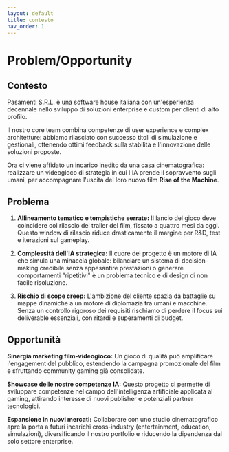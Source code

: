 ```yaml
---
layout: default
title: contesto
nav_order: 1
---
```



# Problem/Opportunity

## Contesto

Pasamenti S.R.L. è una software house italiana con un'esperienza decennale nello sviluppo di soluzioni enterprise e
custom per clienti di alto profilo.

Il nostro core team combina competenze di user experience e complex architetture: abbiamo rilasciato con successo
titoli di simulazione e gestionali, ottenendo ottimi feedback sulla stabilità e l'innovazione delle soluzioni proposte.

Ora ci viene affidato un incarico inedito da una casa cinematografica: realizzare un videogioco di strategia in cui
l'IA prende il sopravvento sugli umani, per accompagnare l'uscita del loro nuovo film **Rise of the Machine**.

## Problema

1. **Allineamento tematico e tempistiche serrate:** Il lancio del gioco deve coincidere col rilascio del trailer del
   film, fissato a quattro mesi da oggi. Questo window di rilascio riduce drasticamente il margine per R&D, test e
   iterazioni sul gameplay.

2. **Complessità dell'IA strategica:** Il cuore del progetto è un motore di IA che simula una minaccia globale:
   bilanciare un sistema di decision-making credibile senza appesantire prestazioni o generare comportamenti "ripetitivi"
   è un problema tecnico e di design di non facile risoluzione.

3. **Rischio di scope creep:** L'ambizione del cliente spazia da battaglie su mappe dinamiche a un motore di
   diplomazia tra umani e macchine. Senza un controllo rigoroso dei requisiti rischiamo di perdere il focus sui
   deliverable essenziali, con ritardi e superamenti di budget.

## Opportunità

**Sinergia marketing film-videogioco:** Un gioco di qualità può amplificare l'engagement del pubblico, estendendo
la campagna promozionale del film e sfruttando community gaming già consolidate.

**Showcase delle nostre competenze IA:** Questo progetto ci permette di sviluppare competenze nel campo
dell'intelligenza artificiale applicata al gaming, attirando interesse di nuovi publisher e potenziali partner tecnologici.

**Espansione in nuovi mercati:** Collaborare con uno studio cinematografico apre la porta a futuri incarichi
cross-industry (entertainment, education, simulazioni), diversificando il nostro portfolio e riducendo la dipendenza
dal solo settore enterprise.